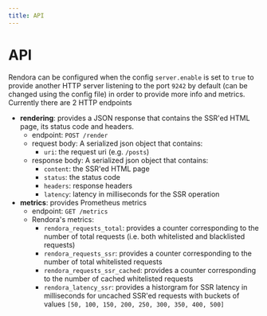 ```yaml
---
title: API
---
```


# API

Rendora can be configured when the config `server.enable` is set to `true` to provide another HTTP server listening to the port `9242` by default (can be changed using the config file) in order to provide more info and metrics. Currently there are 2 HTTP endpoints

* **rendering**: provides a JSON response that contains the SSR'ed HTML page, its status code and headers.
    * endpoint: `POST /render`
    * request body: A serialized json object that contains:
        * `uri`: the request uri (e.g. `/posts`)
    * response body: A serialized json object that contains:
        * `content`: the SSR'ed HTML page
        * `status`: the status code
        * `headers`: response headers
        * `latency`: latency in milliseconds for the SSR operation
* **metrics**: provides Prometheus metrics
    * endpoint: `GET /metrics`
    * Rendora's metrics:
        * `rendora_requests_total`: provides a counter corresponding to the number of total requests (i.e. both whitelisted and blacklisted requests)
        * `rendora_requests_ssr`: provides a counter corresponding to the number of total whitelisted requests
        * `rendora_requests_ssr_cached`: provides a counter corresponding to the number of cached whitelisted requests
        * `rendora_latency_ssr`: provides a historgram for SSR latency in milliseconds for uncached SSR'ed requests with buckets of values `[50, 100, 150, 200, 250, 300, 350, 400, 500]`